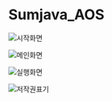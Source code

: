 # Sumjava_AOS

![시작화면](https://github.com/Kyxxn/Sumjava_AOS/assets/129862357/c5b21a48-48e0-4541-9838-e09c5cbea60c)

![메인화면](https://github.com/Kyxxn/Sumjava_AOS/assets/129862357/07d58566-2e09-4075-b96b-7fe3de231a4e)

![실행화면](https://github.com/Kyxxn/Sumjava_AOS/assets/129862357/95e536f8-5790-4a44-abfa-b6d5540eb75c)

![저작권표기](https://github.com/Kyxxn/Sumjava_AOS/assets/129862357/9249ddd1-1ea7-46d7-af1d-afa985857c03)
